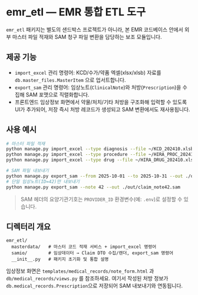 # emr_etl — EMR 통합 ETL 도구

`emr_etl` 패키지는 별도의 샌드박스 프로젝트가 아니라, 본 EMR 코드베이스 안에서
외부 마스터 파일 적재와 SAM 청구 파일 변환을 담당하는 보조 모듈입니다.

## 제공 기능

- `import_excel` 관리 명령어: KCD/수가/약품 엑셀(xlsx/xlsb) 자료를
  `db.master_files.MasterItem` 으로 업서트합니다.
- `export_sam` 관리 명령어: 임상노트(`ClinicalNote`)와 처방(`Prescription`)을
  수집해 SAM 포맷으로 직렬화합니다.
- 프론트엔드 임상정보 화면에서 약물/처치/기타 처방을 구조화해 입력할 수 있도록
  UI가 추가되어, 저장 즉시 처방 레코드가 생성되고 SAM 변환에서도 재사용됩니다.

## 사용 예시

```bash
# 마스터 파일 적재
python manage.py import_excel --type diagnosis --file ~/KCD_202410.xlsb
python manage.py import_excel --type procedure --file ~/HIRA_PROC_202410.xlsx
python manage.py import_excel --type drug --file ~/HIRA_DRUG_202410.xlsx

# SAM 파일 내보내기
python manage.py export_sam --from 2025-10-01 --to 2025-10-31 --out ./out/claim_202510.sam
# 단일 임상노트(ID=42)만 내보내기
python manage.py export_sam --note 42 --out ./out/claim_note42.sam
```

> SAM 헤더의 요양기관기호는 `PROVIDER_ID` 환경변수(예: `.env`)로 설정할 수 있습니다.

## 디렉터리 개요

```
emr_etl/
  masterdata/   # 마스터 코드 적재 서비스 + import_excel 명령어
  samio/        # 임상데이터 → Claim DTO 수집/렌더, export_sam 명령어
  __init__.py   # 패키지 초기화 및 통합 설명
```

임상정보 화면은 `templates/medical_records/note_form.html` 과
`db/medical_records/views.py` 를 참조하세요. 여기서 작성된 처방 정보가
`db.medical_records.Prescription`으로 저장되어 SAM 내보내기와 연동됩니다.
